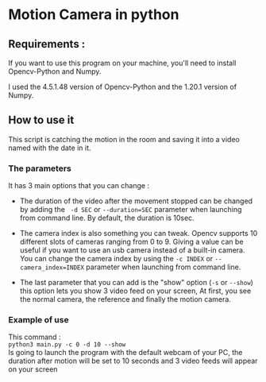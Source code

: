 # Motion Camera in python

## Requirements : 

If you want to use this program on  your machine, you'll need to install Opencv-Python and Numpy.

I used the 4.5.1.48 version of Opencv-Python and the 1.20.1 version of Numpy.

## How to use it

This script is catching the motion in the room and saving it into a video named with the date in it.


### The parameters 

It has 3 main options that you can change : 

- The duration of the video after the movement stopped can be changed by adding the `` -d SEC`` or `` --duration=SEC `` parameter when launching from command line. 
By default, the duration is 10sec.
  

- The camera index is also something you can tweak. Opencv supports 10 different slots of cameras ranging from 0 to 9. Giving a value can be useful if you want to use an usb camera instead of a built-in camera.
You can change the camera index by using the `` -c INDEX `` or `` --camera_index=INDEX `` parameter when launching from command line.
  

- The last parameter that you can add is the "show" option (`` -s `` or `` --show ``) this option lets you show 3 video feed on your screen, At first, you see the normal camera, the reference and finally the motion camera.

### Example of use

This command :\
`` python3 main.py -c 0 -d 10 --show ``\
Is going to launch the program with the default webcam of your PC, the duration after motion will be set to 10 seconds and 3 video feeds will appear on your screen


